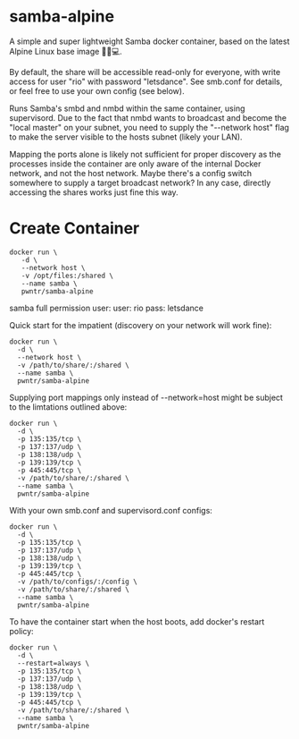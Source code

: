 # samba-alpine
A simple and super lightweight Samba docker container, based on the latest Alpine Linux base image 🐧🐋💻.

By default, the share will be accessible read-only for everyone, with write access for user "rio" with password "letsdance". See smb.conf for details, or feel free to use your own config (see below).

Runs Samba's smbd and nmbd within the same container, using supervisord. Due to the fact that nmbd wants to broadcast
and become the "local master" on your subnet, you need to supply the "--network host" flag to make the server visible to the hosts subnet (likely your LAN).

Mapping the ports alone is likely not sufficient for proper discovery as the processes inside the container are only aware of the internal Docker network, and not the host network. Maybe there's a config switch somewhere to supply a target broadcast network? In any case, directly accessing the shares works just fine this way.


# Create Container
```shell
docker run \
   -d \
   --network host \
   -v /opt/files:/shared \
   --name samba \
   pwntr/samba-alpine

```
samba full permission user:
user: rio
pass: letsdance

Quick start for the impatient (discovery on your network will work fine):
```shell
docker run \
  -d \
  --network host \
  -v /path/to/share/:/shared \
  --name samba \
  pwntr/samba-alpine
```

Supplying port mappings only instead of --network=host might be subject to the limtations outlined above:
```shell
docker run \
  -d \
  -p 135:135/tcp \
  -p 137:137/udp \
  -p 138:138/udp \
  -p 139:139/tcp \
  -p 445:445/tcp \
  -v /path/to/share/:/shared \
  --name samba \
  pwntr/samba-alpine
```

With your own smb.conf and supervisord.conf configs:
```shell
docker run \
  -d \
  -p 135:135/tcp \
  -p 137:137/udp \
  -p 138:138/udp \
  -p 139:139/tcp \
  -p 445:445/tcp \
  -v /path/to/configs/:/config \
  -v /path/to/share/:/shared \
  --name samba \
  pwntr/samba-alpine
```

To have the container start when the host boots, add docker's restart policy:
```shell
docker run \
  -d \
  --restart=always \
  -p 135:135/tcp \
  -p 137:137/udp \
  -p 138:138/udp \
  -p 139:139/tcp \
  -p 445:445/tcp \
  -v /path/to/share/:/shared \
  --name samba \
  pwntr/samba-alpine
```
